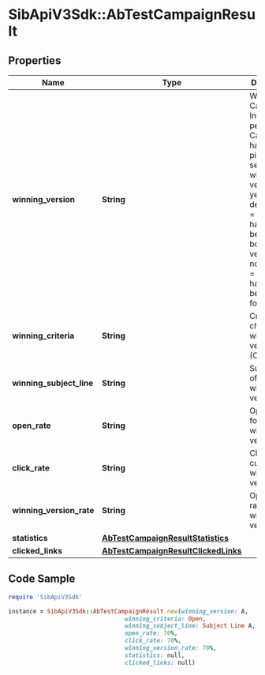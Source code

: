 # SibApiV3Sdk::AbTestCampaignResult

## Properties

Name | Type | Description | Notes
------------ | ------------- | ------------- | -------------
**winning_version** | **String** | Winning Campaign Info. pending &#x3D; Campaign has been picked for sending and winning version is yet to be decided, tie &#x3D; A tie happened between both the versions, notAvailable &#x3D; Campaign has not yet been picked for sending. | [optional] 
**winning_criteria** | **String** | Criteria choosen for winning version (Open/Click) | [optional] 
**winning_subject_line** | **String** | Subject Line of current winning version | [optional] 
**open_rate** | **String** | Open rate for current winning version | [optional] 
**click_rate** | **String** | Click rate for current winning version | [optional] 
**winning_version_rate** | **String** | Open/Click rate for the winner version | [optional] 
**statistics** | [**AbTestCampaignResultStatistics**](AbTestCampaignResultStatistics.md) |  | [optional] 
**clicked_links** | [**AbTestCampaignResultClickedLinks**](AbTestCampaignResultClickedLinks.md) |  | [optional] 

## Code Sample

```ruby
require 'SibApiV3Sdk'

instance = SibApiV3Sdk::AbTestCampaignResult.new(winning_version: A,
                                 winning_criteria: Open,
                                 winning_subject_line: Subject Line A,
                                 open_rate: 70%,
                                 click_rate: 70%,
                                 winning_version_rate: 70%,
                                 statistics: null,
                                 clicked_links: null)
```


